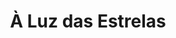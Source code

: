 ---
Numero: 198
title: À Luz das Estrelas
Autor: Theodore Sturgeon
Co-autor: 
Ano-de-Publicacao: 1973
Titulo-original: Starshine
Tradutor: Eurico da Fonseca
Co-tradutor: 
Ano-de-edicao: 1966
alias: Theodore-Sturgeon
Autor2-alias: 
Tradutor1-alias: Eurico-da-Fonseca
Tradutor2-alias: 
Titulo-link: 198-À-Luz-das-Estrelas
Capa: Lima de Freitas
pags: 161
Capa-link: Lima-de-Freitas
---